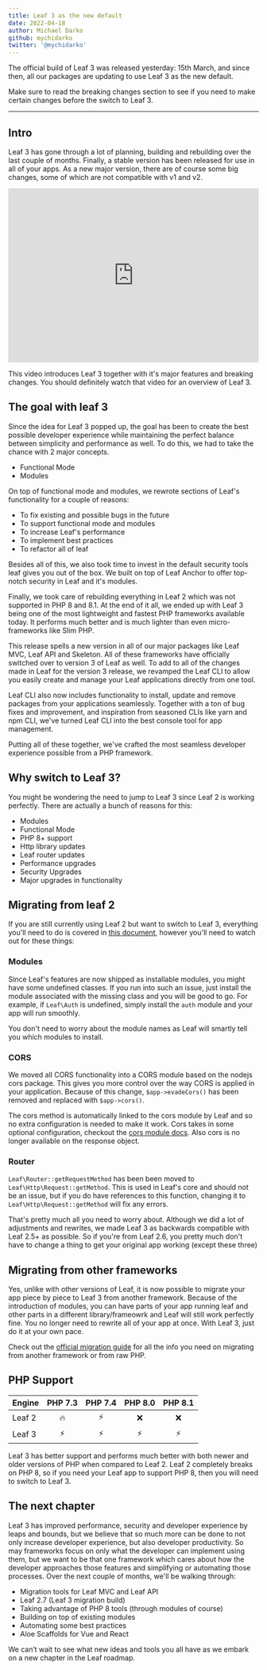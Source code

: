 ```yaml
---
title: Leaf 3 as the new default
date: 2022-04-18
author: Michael Darko
github: mychidarko
twitter: '@mychidarko'
---
```


The official build of Leaf 3 was released yesterday: 15th March, and since then, all our packages are updating to use Leaf 3 as the new default.

Make sure to read the breaking changes section to see if you need to make certain changes before the switch to Leaf 3.

---

## Intro

Leaf 3 has gone through a lot of planning, building and rebuilding over the last couple of months. Finally, a stable version has been released for use in all of your apps. As a new major version, there are of course some big changes, some of which are not compatible with v1 and v2.

<iframe width="100%" height="350" src="https://www.youtube.com/embed/KfClnH-fQz8" title="YouTube video player" frameborder="0" allow="accelerometer; autoplay; clipboard-write; encrypted-media; gyroscope; picture-in-picture" allowfullscreen></iframe>

This video introduces Leaf 3 together with it's major features and breaking changes. You should definitely watch that video for an overview of Leaf 3.

## The goal with leaf 3

Since the idea for Leaf 3 popped up, the goal has been to create the best possible developer experience while maintaining the perfect balance between simplicity and performance as well. To do this, we had to take the chance with 2 major concepts.

- Functional Mode
- Modules

On top of functional mode and modules, we rewrote sections of Leaf's functionality for a couple of reasons:

- To fix existing and possible bugs in the future
- To support functional mode and modules
- To increase Leaf's performance
- To implement best practices
- To refactor all of leaf

Besides all of this, we also took time to invest in the default security tools leaf gives you out of the box. We built on top of Leaf Anchor to offer top-notch security in Leaf and it's modules.

Finally, we took care of rebuilding everything in Leaf 2 which was not supported in PHP 8 and 8.1. At the end of it all, we ended up with Leaf 3 being one of the most lightweight and fastest PHP frameworks available today. It performs much better and is much lighter than even micro-frameworks like Slim PHP.

This release spells a new version in all of our major packages like Leaf MVC, Leaf API and Skeleton. All of these frameworks have officially switched over to version 3 of Leaf as well. To add to all of the changes made in Leaf for the version 3 release, we revamped the Leaf CLI to allow you easily create and manage your Leaf applications directly from one tool.

Leaf CLI also now includes functionality to install, update and remove packages from your applications seamlessly. Together with a ton of bug fixes and improvement, and inspiration from seasoned CLIs like yarn and npm CLI, we've turned Leaf CLI into the best console tool for app management.

Putting all of these together, we've crafted the most seamless developer experience possible from a PHP framework.

## Why switch to Leaf 3?

You might be wondering the need to jump to Leaf 3 since Leaf 2 is working perfectly. There are actually a bunch of reasons for this:

- Modules
- Functional Mode
- PHP 8+ support
- Http library updates
- Leaf router updates
- Performance upgrades
- Security Upgrades
- Major upgrades in functionality

## Migrating from leaf 2

If you are still currently using Leaf 2 but want to switch to Leaf 3, everything you'll need to do is covered in [this document](https://leafphp.dev/docs/migration/introduction.html#migrating-from-leaf-2), however you'll need to watch out for these things:

### Modules

Since Leaf's features are now shipped as installable modules, you might have some undefined classes. If you run into such an issue, just install the module associated with the missing class and you will be good to go. For example, if `Leaf\Auth` is undefined, simply install the `auth` module and your app will run smoothly.

You don't need to worry about the module names as Leaf will smartly tell you which modules to install.

### CORS

We moved all CORS functionality into a CORS module based on the nodejs cors package. This gives you more control over the way CORS is applied in your application. Because of this change, `$app->evadeCors()` has been removed and replaced with `$app->cors()`.

The cors method is automatically linked to the cors module by Leaf and so no extra configuration is needed to make it work. Cors takes in some optional configuration, checkout the [cors module docs](https://leafphp.dev/modules/cors/). Also cors is no longer available on the response object.

### Router

`Leaf\Router::getRequestMethod` has been been moved to `Leaf\Http\Request::getMethod`. This is used in Leaf's core and should not be an issue, but if you do have references to this function, changing it to `Leaf\Http\Request::getMethod` will fix any errors.

That's pretty much all you need to worry about. Although we did a lot of adjustments and rewrites, we made Leaf 3 as backwards compatible with Leaf 2.5+ as possible. So if you're from Leaf 2.6, you pretty much don't have to change a thing to get your original app working (except these three)

## Migrating from other frameworks

Yes, unlike with other versions of Leaf, it is now possible to migrate your app piece by piece to Leaf 3 from another framework. Because of the introduction of modules, you can have parts of your app running leaf and other parts in a different library/frameowrk and Leaf will still work perfectly fine. You no longer need to rewrite all of your app at once. With Leaf 3, just do it at your own pace.

Check out the [official migration guide](https://leafphp.dev/docs/migration/other.html) for all the info you need on migrating from another framework or from raw PHP.

## PHP Support

| Engine             |  PHP 7.3  |  PHP 7.4  |  PHP 8.0  |  PHP 8.1  |
| ------------------ | :-------: | :-------: | :-------: | :-------: |
| Leaf 2             |    🔥     |     ⚡️     |    ❌     |     ❌    |
| Leaf 3             |    ⚡️     |     ⚡️     |    ⚡️     |     ⚡️    |

Leaf 3 has better support and performs much better with both newer and older versions of PHP when compared to Leaf 2. Leaf 2 completely breaks on PHP 8, so if you need your Leaf app to support PHP 8, then you will need to switch to Leaf 3.

## The next chapter

Leaf 3 has improved performance, security and developer experience by leaps and bounds, but we believe that so much more can be done to not only increase developer experience, but also developer productivity. So may frameworks focus on only what the developer can implement using them, but we want to be that one framework which cares about how the developer approaches those features and simplifying or automating those processes. Over the next couple of months, we'll be walking through:

- Migration tools for Leaf MVC and Leaf API
- Leaf 2.7 (Leaf 3 migration build)
- Taking advantage of PHP 8 tools (through modules of course)
- Building on top of existing modules
- Automating some best practices
- Aloe Scaffolds for Vue and React

We can’t wait to see what new ideas and tools you all have as we embark on a new chapter in the Leaf roadmap.
